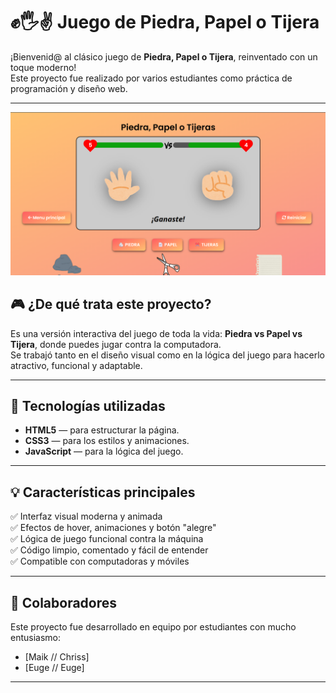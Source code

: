 # ✊🖐✌ Juego de Piedra, Papel o Tijera

¡Bienvenid@ al clásico juego de **Piedra, Papel o Tijera**, reinventado con un toque moderno!  
Este proyecto fue realizado por varios estudiantes como práctica de programación y diseño web.

---

<img src="img/ftjuego.png">  

## 🎮 ¿De qué trata este proyecto?

Es una versión interactiva del juego de toda la vida: **Piedra vs Papel vs Tijera**, donde puedes jugar contra la computadora.  
Se trabajó tanto en el diseño visual como en la lógica del juego para hacerlo atractivo, funcional y adaptable.

---

## 🧠 Tecnologías utilizadas

- **HTML5** — para estructurar la página.
- **CSS3** — para los estilos y animaciones.
- **JavaScript** — para la lógica del juego.

---

## 💡 Características principales

✅ Interfaz visual moderna y animada  
✅ Efectos de hover, animaciones y botón "alegre"  
✅ Lógica de juego funcional contra la máquina  
✅ Código limpio, comentado y fácil de entender  
✅ Compatible con computadoras y móviles

---

## 👥 Colaboradores

Este proyecto fue desarrollado en equipo por estudiantes con mucho entusiasmo:  

- [Maik // Chriss]  
- [Euge // Euge]  

---